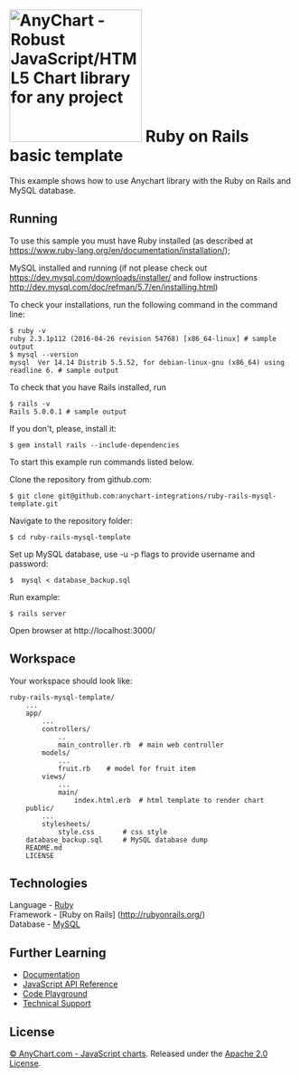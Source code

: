 [<img src="https://cdn.anychart.com/images/logo-transparent-segoe.png?2" width="234px" alt="AnyChart - Robust JavaScript/HTML5 Chart library for any project">](https://anychart.com)
Ruby on Rails basic template
=========================

This example shows how to use Anychart library with the Ruby on Rails and MySQL database.

## Running

To use this sample you must have Ruby installed (as described at https://www.ruby-lang.org/en/documentation/installation/);

MySQL installed and running (if not please check out https://dev.mysql.com/downloads/installer/ and follow instructions http://dev.mysql.com/doc/refman/5.7/en/installing.html)

To check your installations, run the following command in the command line:
```
$ ruby -v
ruby 2.3.1p112 (2016-04-26 revision 54768) [x86_64-linux] # sample output
$ mysql --version
mysql  Ver 14.14 Distrib 5.5.52, for debian-linux-gnu (x86_64) using readline 6. # sample output

```
To check that you have Rails installed, run
```
$ rails -v
Rails 5.0.0.1 # sample output

```
If you don't, please, install it:
```
$ gem install rails --include-dependencies

```

To start this example run commands listed below.

Clone the repository from github.com:
```
$ git clone git@github.com:anychart-integrations/ruby-rails-mysql-template.git
```

Navigate to the repository folder:
```
$ cd ruby-rails-mysql-template
```

Set up MySQL database, use -u -p flags to provide username and password:
```
$  mysql < database_backup.sql
```

Run example:
```
$ rails server
```

Open browser at http://localhost:3000/

## Workspace
Your workspace should look like:
```
ruby-rails-mysql-template/
    ...
    app/
        ...
        controllers/
            ..
            main_controller.rb  # main web controller
        models/
            ...
            fruit.rb    # model for fruit item
        views/
            ...
            main/
                index.html.erb  # html template to render chart
    public/
        ...
        stylesheets/
            style.css       # css style
    database_backup.sql     # MySQL database dump
    README.md
    LICENSE

```

## Technologies
Language - [Ruby](https://www.ruby-lang.org)<br />
Framework - [Ruby on Rails] (http://rubyonrails.org/)<br />
Database - [MySQL](https://www.mysql.com/)<br />

## Further Learning
* [Documentation](https://docs.anychart.com)
* [JavaScript API Reference](https://api.anychart.com)
* [Code Playground](https://playground.anychart.com)
* [Technical Support](https://anychart.com/support)

## License
[© AnyChart.com - JavaScript charts](http://www.anychart.com). Released under the [Apache 2.0 License](https://github.com/anychart-integrations/ruby-rails-mysql-template/blob/master/LICENSE).
